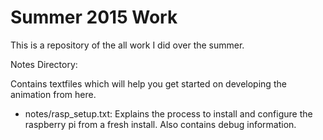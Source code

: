 # Summer 2015 Work
This is a repository of the all work I did over the summer.

Notes Directory:

Contains textfiles which will help you get started on developing the animation from here.

  - notes/rasp_setup.txt: Explains the process to install and configure the raspberry pi from a fresh install. Also contains debug information.
